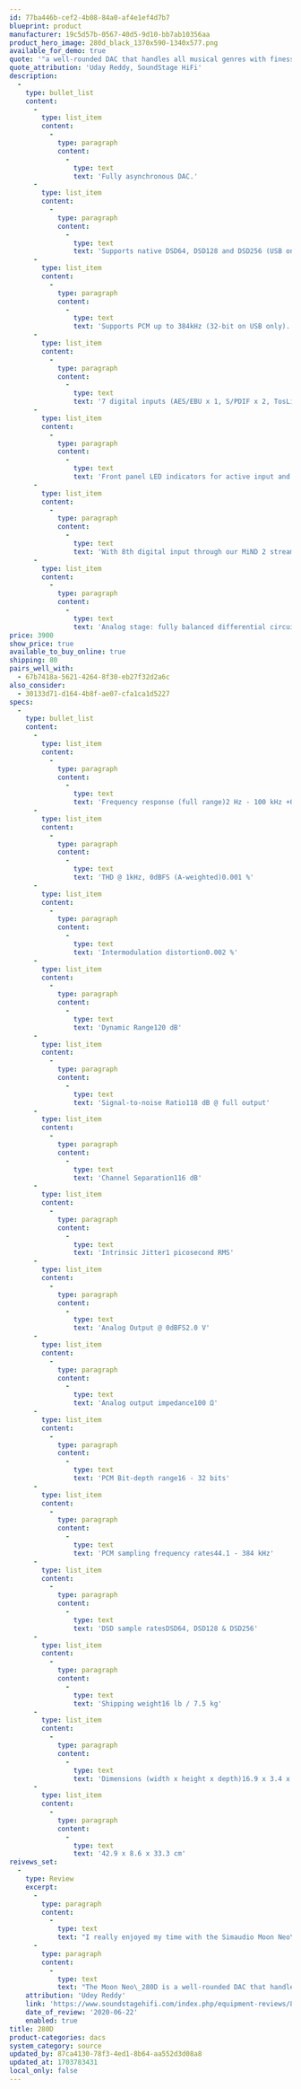 ```yaml
---
id: 77ba446b-cef2-4b08-84a0-af4e1ef4d7b7
blueprint: product
manufacturer: 19c5d57b-0567-40d5-9d10-bb7ab10356aa
product_hero_image: 280d_black_1370x590-1340x577.png
available_for_demo: true
quote: '"a well-rounded DAC that handles all musical genres with finesse"'
quote_attribution: 'Uday Reddy, SoundStage HiFi'
description:
  -
    type: bullet_list
    content:
      -
        type: list_item
        content:
          -
            type: paragraph
            content:
              -
                type: text
                text: 'Fully asynchronous DAC.'
      -
        type: list_item
        content:
          -
            type: paragraph
            content:
              -
                type: text
                text: 'Supports native DSD64, DSD128 and DSD256 (USB only).'
      -
        type: list_item
        content:
          -
            type: paragraph
            content:
              -
                type: text
                text: 'Supports PCM up to 384kHz (32-bit on USB only).'
      -
        type: list_item
        content:
          -
            type: paragraph
            content:
              -
                type: text
                text: '7 digital inputs (AES/EBU x 1, S/PDIF x 2, TosLink x 2, USB x 1 and Qualcomm® aptXTM audio for Bluetooth® x 1) for use with virtually any digital source.'
      -
        type: list_item
        content:
          -
            type: paragraph
            content:
              -
                type: text
                text: 'Front panel LED indicators for active input and input signal PCM sampling & DSD rates.'
      -
        type: list_item
        content:
          -
            type: paragraph
            content:
              -
                type: text
                text: 'With 8th digital input through our MiND 2 streaming module (via WiFi or Ethernet).'
      -
        type: list_item
        content:
          -
            type: paragraph
            content:
              -
                type: text
                text: 'Analog stage: fully balanced differential circuit for increased dynamic range and headroom, higher resolution, as well as improved signal-to-noise ratio.'
price: 3900
show_price: true
available_to_buy_online: true
shipping: 80
pairs_well_with:
  - 67b7418a-5621-4264-8f30-eb27f32d2a6c
also_consider:
  - 30133d71-d164-4b8f-ae07-cfa1ca1d5227
specs:
  -
    type: bullet_list
    content:
      -
        type: list_item
        content:
          -
            type: paragraph
            content:
              -
                type: text
                text: 'Frequency response (full range)2 Hz - 100 kHz +0/-3 dB'
      -
        type: list_item
        content:
          -
            type: paragraph
            content:
              -
                type: text
                text: 'THD @ 1kHz, 0dBFS (A-weighted)0.001 %'
      -
        type: list_item
        content:
          -
            type: paragraph
            content:
              -
                type: text
                text: 'Intermodulation distortion0.002 %'
      -
        type: list_item
        content:
          -
            type: paragraph
            content:
              -
                type: text
                text: 'Dynamic Range120 dB'
      -
        type: list_item
        content:
          -
            type: paragraph
            content:
              -
                type: text
                text: 'Signal-to-noise Ratio118 dB @ full output'
      -
        type: list_item
        content:
          -
            type: paragraph
            content:
              -
                type: text
                text: 'Channel Separation116 dB'
      -
        type: list_item
        content:
          -
            type: paragraph
            content:
              -
                type: text
                text: 'Intrinsic Jitter1 picosecond RMS'
      -
        type: list_item
        content:
          -
            type: paragraph
            content:
              -
                type: text
                text: 'Analog Output @ 0dBFS2.0 V'
      -
        type: list_item
        content:
          -
            type: paragraph
            content:
              -
                type: text
                text: 'Analog output impedance100 Ω'
      -
        type: list_item
        content:
          -
            type: paragraph
            content:
              -
                type: text
                text: 'PCM Bit-depth range16 - 32 bits'
      -
        type: list_item
        content:
          -
            type: paragraph
            content:
              -
                type: text
                text: 'PCM sampling frequency rates44.1 - 384 kHz'
      -
        type: list_item
        content:
          -
            type: paragraph
            content:
              -
                type: text
                text: 'DSD sample ratesDSD64, DSD128 & DSD256'
      -
        type: list_item
        content:
          -
            type: paragraph
            content:
              -
                type: text
                text: 'Shipping weight16 lb / 7.5 kg'
      -
        type: list_item
        content:
          -
            type: paragraph
            content:
              -
                type: text
                text: 'Dimensions (width x height x depth)16.9 x 3.4 x 13.1 in'
      -
        type: list_item
        content:
          -
            type: paragraph
            content:
              -
                type: text
                text: '42.9 x 8.6 x 33.3 cm'
reivews_set:
  -
    type: Review
    excerpt:
      -
        type: paragraph
        content:
          -
            type: text
            text: "I really enjoyed my time with the Simaudio Moon Neo\_280D. I feel it’s a world-beater at its price, with sound quality that approaches, and in some respects exceeds, those of costlier DACs. Yes, it’s more expensive than the Oppo HA-1, and doesn’t offer a headphone amp or preamp functionality, but that shouldn’t concern you if all you need is an audio DAC. Plus, with the optional MiND module, which eliminates the need for a computer, the Neo\_280D’s value increases."
      -
        type: paragraph
        content:
          -
            type: text
            text: "The Moon Neo\_280D is a well-rounded DAC that handles all musical genres with finesse, but if your tastes lean more toward rock’n’roll and fusion, the Neo\_280D may very well be the DAC for you. My default recommendation in this price range has been the Oppo HA-1, but the Neo\_280D should be right up there for those looking for other options in that price range or higher. As for that market sweet spot that Simaudio is aiming for? I’d say the Moon Neo\_280D is right on target."
    attribution: 'Udey Reddy'
    link: 'https://www.soundstagehifi.com/index.php/equipment-reviews/893-moon-by-simaudio-neo-280d-digital-to-analog-converter'
    date_of_review: '2020-06-22'
    enabled: true
title: 280D
product-categories: dacs
system_category: source
updated_by: 87ca4130-78f3-4ed1-8b64-aa552d3d08a8
updated_at: 1703783431
local_only: false
---
```

